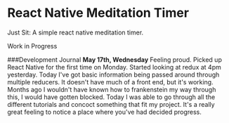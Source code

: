 # React Native Meditation Timer
Just Sit: A simple react native meditation timer.

Work in Progress

###Development Journal
**May 17th, Wednesday**
  Feeling proud. Picked up React Native for the first time on Monday. Started looking at redux at 4pm yesterday. Today I've got basic information being passed around through multiple reducers. It doesn't have much of a front end, but it's working. Months ago I wouldn't have known how to frankenstein my way through this, I would have gotten blocked.  Today I was able to go through all the different tutorials and concoct something that fit my project.
  It's a really great feeling to notice a place where you've had decided progress.
